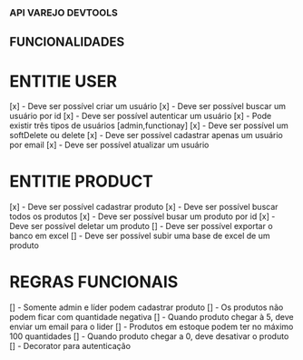 ### API VAREJO DEVTOOLS

## FUNCIONALIDADES

# ENTITIE USER

[x] - Deve ser possível criar um usuário
[x] - Deve ser possível buscar um usuário por id
[x] - Deve ser possível autenticar um usuário
[x] - Pode existir três tipos de usuários [admin,functionay]
[x] - Deve ser possível um softDelete ou delete
[x] - Deve ser possível cadastrar apenas um usuário por email
[x] - Deve ser possível atualizar um usuário

# ENTITIE PRODUCT

[x] - Deve ser possível cadastrar produto
[x] - Deve ser possível buscar todos os produtos
[x] - Deve ser possível busar um produto por id
[x] - Deve ser possível deletar um produto
[] - Deve ser possível exportar o banco em excel
[] - Deve ser possível subir uma base de excel de um produto

# REGRAS FUNCIONAIS

[] - Somente admin e líder podem cadastrar produto
[] - Os produtos não podem ficar com quantidade negativa
[] - Quando produto chegar à 5, deve enviar um email para o lider 
[] - Produtos em estoque podem ter no máximo 100 quantidades
[] - Quando produto chegar a 0, deve desativar o produto
[] - Decorator para autenticação
